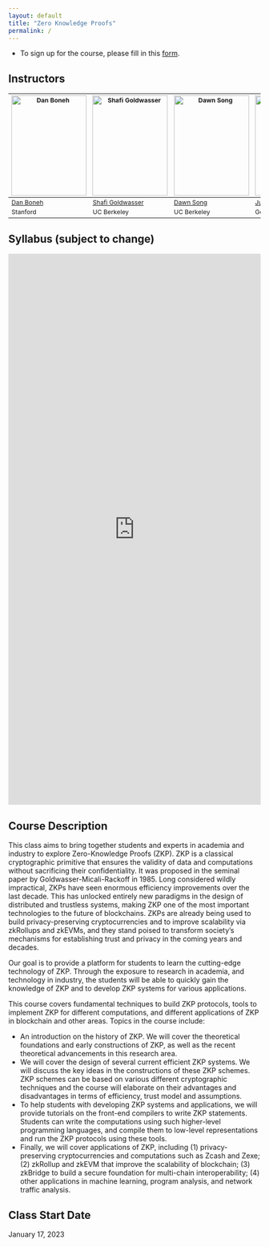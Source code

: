 ```yaml
---
layout: default
title: "Zero Knowledge Proofs"
permalink: /
---
```


<!-- # CS294 Zero Knowledge Proofs -->
- To sign up for the course, please fill in this [form](https://docs.google.com/forms/d/e/1FAIpQLSepJTYKc9iJycBsnywFCo9PLIq1SjbSsWIBlqfWAZGPXHrk3Q/viewform).

## Instructors

<table style="table-layout: fixed; font-size: 88%; align: middle;">
  <thead>
    <tr>
      <th style="width: 20%;"><img style="object-fit:cover" width=150 height=200 src="{{site.baseurl}}/assets/Boneh.jpeg" alt="Dan Boneh"></th>
      <th style="width: 20%;"><img style="object-fit:cover" width=150 height=200 src="{{site.baseurl}}/assets/goldwasser.jpeg" alt="Shafi Goldwasser"></th>
      <th style="width: 20%;"><img style="object-fit:cover" width=150 height=200 src="{{site.baseurl}}/assets/dawn-berkeley.jpg" alt="Dawn Song"></th>
      <th style="width: 20%;"><img style="object-fit:cover" width=150 height=200 src="{{site.baseurl}}/assets/thaler.png" alt="Justin Thaler"></th>
      <th style="width: 20%;"><img style="object-fit:cover" width=150 height=200 src="{{site.baseurl}}/assets/yupeng.jpeg" alt="Yupeng Zhang"></th>
    </tr>
  </thead>
  <tbody>
    <tr>
      <td><a href="https://crypto.stanford.edu/~dabo/">Dan Boneh</a></td>
      <td><a href="https://www2.eecs.berkeley.edu/Faculty/Homepages/goldwasser.html/">Shafi Goldwasser</a></td>
      <td><a href="https://people.eecs.berkeley.edu/~dawnsong/">Dawn Song</a></td>
      <td><a href="https://people.cs.georgetown.edu/jthaler/">Justin Thaler</a></td>
      <td><a href="http://people.tamu.edu/~zhangyp/">Yupeng Zhang</a></td>
    </tr>
    <tr>
      <td>Stanford</td>
      <td>UC Berkeley</td>
      <td>UC Berkeley</td>
      <td>Georgetown University</td>
      <td>Texas A&M University</td>
    </tr>
  </tbody>
</table>

## Syllabus (subject to change)

<iframe id="syllabus" src="https://rdi.berkeley.edu/zkp-course/s23_syllabus" width="100%" height="1100" frameborder=0> </iframe>

## Course Description
This class aims to bring together students and experts in academia and industry to explore Zero-Knowledge Proofs (ZKP). ZKP is a classical cryptographic primitive that ensures the validity of data and computations without sacrificing their confidentiality. It was proposed in the seminal paper by Goldwasser-Micali-Rackoff in 1985. Long considered wildly impractical, ZKPs have seen enormous efficiency improvements over the last decade. This has unlocked entirely new paradigms in the design of distributed and trustless systems, making ZKP one of the most important technologies to the future of blockchains. ZKPs are already being used to build privacy-preserving cryptocurrencies and to improve scalability via zkRollups and zkEVMs, and they stand poised to transform society’s mechanisms for establishing trust and privacy in the coming years and decades.

Our goal is to provide a platform for students to learn the cutting-edge technology of ZKP. Through the exposure to research in academia, and technology in industry, the students will be able to quickly gain the knowledge of ZKP and to develop ZKP systems for various applications.  

This course covers fundamental techniques to build ZKP protocols, tools to implement ZKP for different computations, and different applications of ZKP in blockchain and other areas.  Topics in the course include:
- An introduction on the history of ZKP. We will cover the theoretical foundations and early constructions of ZKP, as well as the recent theoretical advancements in this research area.
- We will cover the design of several current efficient ZKP systems. We will discuss the key ideas in the constructions of these ZKP schemes. ZKP schemes can be based on various different cryptographic techniques and the course will elaborate on their advantages and disadvantages in terms of efficiency, trust model and assumptions. 
- To help students with developing ZKP systems and applications, we will provide tutorials on the front-end compilers to write ZKP statements. Students can write the computations using such higher-level programming languages, and compile them to low-level representations and run the ZKP protocols using these tools.
- Finally, we will cover applications of ZKP, including (1) privacy-preserving cryptocurrencies and computations such as Zcash and Zexe; (2) zkRollup and zkEVM that improve the scalability of blockchain; (3) zkBridge to build a secure foundation for multi-chain interoperability; (4) other applications in machine learning, program analysis, and network traffic analysis.

## Class Start Date
January 17, 2023

<!-- 
## TAs
TBD

## Class Time
TBD

## Enrollment
TBD

## Syllabus

| Date             | Topic                                                                     | Speaker                    |
| ---------------- | ------------------------------------------------------------------------- | -------------------------- |
|TBD| TBD|TBD|

## Assignment Timeline

TBD

## Grading

TBD

### Participation

TBD -->
